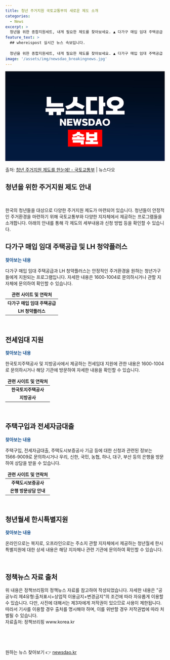 ```yaml
---
title: 청년 주거지원 국토교통부의 새로운 제도 소개
categories:
  - News
excerpt: >
  청년을 위한 종합지원세트, 내게 필요한 제도를 찾아보세요. ▲ 다가구 매입 임대 주택공급   LH 청약플러스…
feature_text: >
  ## whereispost 실시간 뉴스 속보입니다.

  청년을 위한 종합지원세트, 내게 필요한 제도를 찾아보세요. ▲ 다가구 매입 임대 주택공급   LH 청약플러스…
image: '/assets/img/newsdao_breakingnews.jpg'
---
```


![뉴스다오 속보](/assets/img/newsdao_breakingnews.jpg)

<p>출처: <a href="https://newsdao.kr/3782" rel="dofollow">청년 주거지원 제도를 한눈에! - 국토교통부</a> | 뉴스다오</p>

<h2 data-ke-size="size26">청년을 위한 주거지원 제도 안내</h2>
<p data-ke-size="size16">&nbsp;</p>
한국의 청년들을 대상으로 다양한 주거지원 제도가 마련되어 있습니다. 청년들이 안정적인 주거환경을 마련하기 위해 국토교통부와 다양한 지자체에서 제공하는 프로그램들을 소개합니다. 아래의 안내를 통해 각 제도의 세부내용과 신청 방법 등을 확인할 수 있습니다.

<h2 data-ke-size="size26">다가구 매입 임대 주택공급 및 LH 청약플러스</h2>
<p><b><span style="color: #1a5490;">찾아보는 내용</span></b></p>
<p>다가구 매입 임대 주택공급과 LH 청약플러스는 안정적인 주거환경을 원하는 청년가구들에게 지원되는 프로그램입니다. 자세한 내용은 1600-1004로 문의하시거나 관할 지자체에 문의하여 확인할 수 있습니다.</p>
<table>
	<thead>
		<tr>
			<td style="text-align: center;"><b>관련 사이트 및 연락처</b></td>
		</tr>
	</thead>
	<tbody>
		<tr>
			<td style="text-align: center; height: 17px;"><b>다가구 매입 임대 주택공급</b></td>
		</tr>
		<tr>
			<td style="text-align: center; height: 17px;"><b>LH 청약플러스</b></td>
		</tr>
	</tbody>
</table>
<p data-ke-size="size16">&nbsp;</p>

<h2 data-ke-size="size26">전세임대 지원</h2>
<p><b><span style="color: #1a5490;">찾아보는 내용</span></b></p>
<p>한국토지주택공사 및 지방공사에서 제공하는 전세임대 지원에 관한 내용은 1600-1004로 문의하시거나 해당 기관에 방문하여 자세한 내용을 확인할 수 있습니다.</p>
<table>
	<thead>
		<tr>
			<td style="text-align: center;"><b>관련 사이트 및 연락처</b></td>
		</tr>
	</thead>
	<tbody>
		<tr>
			<td style="text-align: center; height: 17px;"><b>한국토지주택공사</b></td>
		</tr>
		<tr>
			<td style="text-align: center; height: 17px;"><b>지방공사</b></td>
		</tr>
	</tbody>
</table>
<p data-ke-size="size16">&nbsp;</p>

<h2 data-ke-size="size26">주택구입과 전세자금대출</h2>
<p><b><span style="color: #1a5490;">찾아보는 내용</span></b></p>
<p>주택구입, 전세자금대출, 주택도시보증공사 기금 등에 대한 신청과 관련된 정보는 1566-9009로 문의하시거나 우리, 신한, 국민, 농협, 하나, 대구, 부산 등의 은행을 방문하여 상담을 받을 수 있습니다.</p>
<table>
	<thead>
		<tr>
			<td style="text-align: center;"><b>관련 사이트 및 연락처</b></td>
		</tr>
	</thead>
	<tbody>
		<tr>
			<td style="text-align: center; height: 17px;"><b>주택도시보증공사</b></td>
		</tr>
		<tr>
			<td style="text-align: center; height: 17px;"><b>은행 방문상담 안내</b></td>
		</tr>
	</tbody>
</table>
<p data-ke-size="size16">&nbsp;</p>

<h2 data-ke-size="size26">청년월세 한시특별지원</h2>
<p><b><span style="color: #1a5490;">찾아보는 내용</span></b></p>
<p>온라인으로는 복지로, 오프라인으로는 주소지 관할 지자체에서 제공하는 청년월세 한시특별지원에 대한 상세 내용은 해당 지자체나 관련 기관에 문의하여 확인할 수 있습니다.</p>
<p data-ke-size="size16">&nbsp;</p>
<h2 data-ke-size="size26">정책뉴스 자료 출처</h2>
<p>위 내용은 정책브리핑의 정책뉴스 자료를 참고하여 작성되었습니다. 자세한 내용은 "공공누리 제4유형:출처표시+상업적 이용금지+변경금지"의 조건에 따라 자유롭게 이용할 수 있습니다. 다만, 사진에 대해서는 제3자에게 저작권이 있으므로 사용이 제한됩니다. 따라서 기사를 이용할 경우 출처를 명시해야 하며, 이를 위반할 경우 저작권법에 따라 처벌될 수 있습니다. <br> 자료출처: 정책브리핑 www.korea.kr</p>
<p data-ke-size="size16">&nbsp;</p>
<p data-ke-size="size16">&nbsp;</p> 

원하는 뉴스 찾아보기 👉 <a href="https://newsdao.kr" rel="dofollow">newsdao.kr</a>


